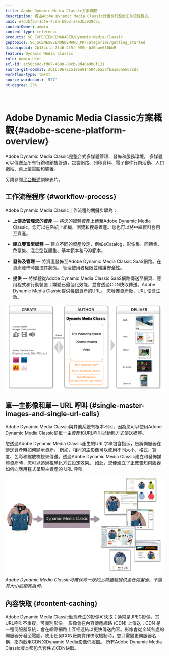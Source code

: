 ```yaml
---
title: Adobe Dynamic Media Classic方案概觀
description: 概述Adobe Dynamic Media Classic計畫及其整個工作流程程式。
uuid: e7d3bfb3-1cfe-43ea-b862-aae3b3928c71
contentOwner: admin
content-type: reference
products: SG_EXPERIENCEMANAGER/Dynamic-Media-Classic
geptopics: SG_SCENESEVENONDEMAND_PK/categories/getting_started
discoiquuid: 2b134cfa-7f46-4f5f-959e-b30aae610bb9
feature: Dynamic Media Classic
role: Admin,User
exl-id: ac50cb9c-fd87-4608-80cb-8d40a0b8f131
source-git-commit: 2616c067215196e8145043ba57fba1e3a5667cdc
workflow-type: tm+mt
source-wordcount: '527'
ht-degree: 25%

---
```


# Adobe Dynamic Media Classic方案概觀{#adobe-scene-platform-overview}

Adobe Dynamic Media Classic是整合式多媒體管理、發佈和服務環境。 多媒體可以傳送至所有行銷和銷售管道，包含網路、列印資料、電子郵件行銷活動、入口網站、桌上型電腦和裝置。

另請參閱[平台概述](https://s7d5.scene7.com/s7viewers/html5/VideoViewer.html?videoserverurl=https://s7d5.scene7.com/is/content/&amp;emailurl=https://s7d5.scene7.com/s7/emailFriend&amp;serverUrl=https://s7d5.scene7.com/is/image/&amp;config=Scene7SharedAssets/Universal_HTML5_Video&amp;contenturl=https://s7d5.scene7.com/skins/&amp;asset=S7tutorials/572_Platform%20Overview_converted%20renamed_Getting%20Started-AVS)訓練影片。

## 工作流程程序 {#workflow-process}

Adobe Dynamic Media Classic工作流程的關鍵步驟為：

* **上傳及管理您的資產**  — 將您的媒體資產上傳至Adobe Dynamic Media Classic。您可以在系統上組織、瀏覽和搜尋資產。您也可以將中繼資料套用至資產。

* **建立豐富型媒體**  — 建立不同的資產設定，例如eCatalog、影像集、回轉集、色票集、混合型媒體集、基本範本和FXG範本。

* **發佈及管理**  — 將資產發佈至Adobe Dynamic Media Classic SaaS網路。在資產發佈時監控其狀態。 管理使用者權限並維護安全性。

* **提供**  — 將媒體從Adobe Dynamic Media Classic SaaS網路傳送至網頁、應用程式和行動裝置；媒體已最佳化效能，並會透過CDN快取傳送。Adobe Dynamic Media Classic提供每個資產的URL。 您發佈資產後，URL 便會生效。

![Adobe Dynamic Media Classic工作流程程式](/help/assets/gs_workflow.png)

## 單一主影像和單一 URL 呼叫 {#single-master-images-and-single-url-calls}

Adobe Dynamic Media Classic與其他系統有根本不同，因為您可以使用Adobe Dynamic Media Classic從單一主資產和URL呼叫以動態方式傳送媒體。

您透過Adobe Dynamic Media Classic產生的URL字串包含指示，告訴伺服器在傳送資產時如何顯示資產。 例如，相同的主影像可以使用不同大小、格式、寬度、色彩和縮放檢視來傳送。透過Adobe Dynamic Media Classic建立和發佈媒體資產時，您可以透過視覺化方式設定效果。 如此，您便建立了正確告知伺服器如何向應用程式呈現主資產的 URL 呼叫。

![Adobe Dynamic Media Classic可以以不同大小和格式，將相同的主影像傳送至不同的媒體。](/help/assets/gs_dynamic_publishing.png)
*Adobe Dynamic Media Classic可確保將一致的品質體驗提供至任何畫面，不論其大小或頻寬為何。*

## 內容快取 {#content-caching}

Adobe Dynamic Media Classic動態產生的影像可快取；通常是JPEG影像，其URL呼叫不重複，可識別影像。 影像會在內容傳遞網路 (CDN) 上傳送；CDN 是一種伺服器系統，會在網際網路上互相連結以更快傳送內容。影像會從全域各處的伺服器分發至電腦。使用任何CDN廠商實作快取機制時，您只需變更伺服器名稱，指向啟用CDN的Dynamic Media影像伺服器。 所有Adobe Dynamic Media Classic版本都包含套件式CDN快取。
